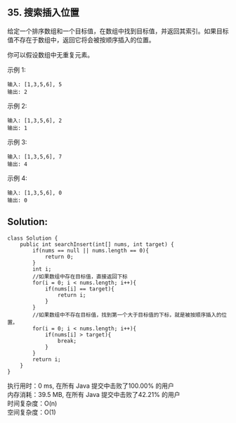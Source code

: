 ## 35. 搜索插入位置

给定一个排序数组和一个目标值，在数组中找到目标值，并返回其索引。如果目标值不存在于数组中，返回它将会被按顺序插入的位置。

你可以假设数组中无重复元素。

示例 1:
```
输入: [1,3,5,6], 5
输出: 2
```
示例 2:
```
输入: [1,3,5,6], 2
输出: 1
```
示例 3:
```
输入: [1,3,5,6], 7
输出: 4
```
示例 4:
```
输入: [1,3,5,6], 0
输出: 0
```

## Solution:
```
class Solution {
    public int searchInsert(int[] nums, int target) {
        if(nums == null || nums.length == 0){
            return 0;
        }
        int i;
        //如果数组中存在目标值，直接返回下标
        for(i = 0; i < nums.length; i++){
            if(nums[i] == target){
                return i;
            }
        }
        //如果数组中不存在目标值，找到第一个大于目标值的下标，就是被按顺序插入的位置。
        for(i = 0; i < nums.length; i++){
            if(nums[i] > target){
                break;
            }
        }
        return i;
    }
}
```
执行用时：0 ms, 在所有 Java 提交中击败了100.00% 的用户<br>
内存消耗：39.5 MB, 在所有 Java 提交中击败了42.21% 的用户<br>
时间复杂度：O(n)<br>
空间复杂度：O(1)
